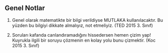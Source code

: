 ## Genel Notlar

1. Genel olarak matematikte bir bilgi verildiyse MUTLAKA kullanılacaktır.
Bu yüzden bu bilgiyi dikkate almalıyız, not etmeliyiz. (TED 2015 3. Sınıf)

2. Soruları kafanda canlandıramadığını hissedersen hemen çizim yap!
Kuyrukla ilgili bir soruyu çözmenin en kolay yolu bunu çizmektir. (Koc 2015 3. Sınıf)




